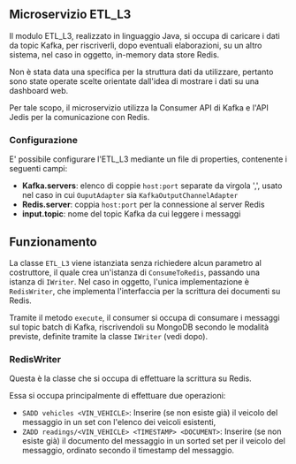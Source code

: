 ## Microservizio ETL_L3

Il modulo ETL_L3, realizzato in linguaggio Java, si occupa di caricare i dati da topic Kafka, per riscriverli, dopo eventuali elaborazioni, su un altro sistema, nel caso in oggetto, in-memory data store Redis.

Non è stata data una specifica per la struttura dati da utilizzare, pertanto sono state operate scelte orientate dall'idea di mostrare i dati su una dashboard web. 

Per tale scopo, il microservizio utilizza la Consumer API di Kafka e l'API Jedis per la comunicazione con Redis.

### Configurazione
E' possibile configurare l'ETL_L3 mediante un file di properties, contenente i seguenti campi:

- **Kafka.servers**: elenco di coppie `host:port` separate da virgola ',', usato nel caso in cui `OuputAdapter` sia `KafkaOutputChannelAdapter`
- **Redis.server**: coppia `host:port` per la connessione al server Redis
- **input.topic**: nome del topic Kafka da cui leggere i messaggi

## Funzionamento
La classe `ETL_L3` viene istanziata senza richiedere alcun parametro al costruttore, il quale crea un'istanza di `ConsumeToRedis`, passando una istanza di `IWriter`. Nel caso in oggetto, l'unica implementazione è `RedisWriter`, che implementa l'interfaccia per la scrittura dei documenti su Redis. 

Tramite il metodo `execute`, il consumer si occupa di consumare i messaggi sul topic batch di Kafka, riscrivendoli su MongoDB secondo le modalità previste, definite tramite la classe `IWriter` (vedi dopo). 


### RedisWriter
Questa è la classe che si occupa di effettuare la scrittura su Redis.

Essa si occupa principalmente di effettuare due operazioni:
- `SADD vehicles <VIN_VEHICLE>`: Inserire (se non esiste già) il veicolo del messaggio in un set con l'elenco dei veicoli esistenti,
- `ZADD readings/<VIN_VEHICLE> <TIMESTAMP> <DOCUMENT>`: Inserire (se non esiste già) il documento del messaggio in un sorted set per il veicolo del messaggio, ordinato secondo il timestamp del messaggio. 
